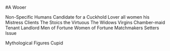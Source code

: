 #A Wooer

Non-Specific Humans
Candidate for a Cuckhold
Lover
all women
his Mistress
Clients
The Stoics
the Virtuous
The Widows
Virgins
Chamber-maid
Tenant
Landlord
Men of Fortune
Women of Fortune
Matchmakers
Setters
Issue

Mythological Figures
Cupid
